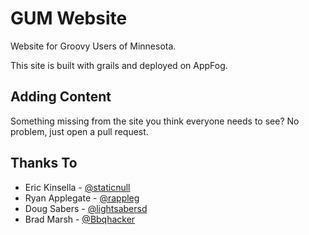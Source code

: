 GUM Website
===========

Website for Groovy Users of Minnesota.

This site is built with grails and deployed on AppFog.

Adding Content
--------------
Something missing from the site you think everyone needs to see? No problem, just open a pull request.

Thanks To
---------

* Eric Kinsella - [@staticnull](http://twitter/staticnull)
* Ryan Applegate - [@rappleg](http://twitter/rappleg)
* Doug Sabers - [@lightsabersd](http://twitter/lightsabersd)
* Brad Marsh - [@Bbqhacker](http://twitter/Bbqhacker)